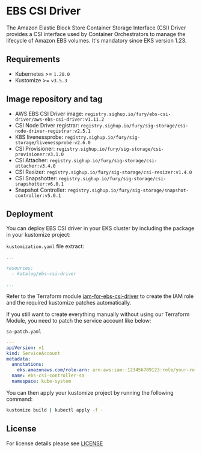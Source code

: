 # EBS CSI Driver

<!-- <KFD-DOCS> -->

The Amazon Elastic Block Store Container Storage Interface (CSI) Driver provides a CSI interface used by Container Orchestrators to manage the lifecycle of Amazon EBS volumes.
It's mandatory since EKS version 1.23.

## Requirements

- Kubernetes >= `1.20.0`
- Kustomize >= `v3.5.3`

## Image repository and tag

* AWS EBS CSI Driver image: `registry.sighup.io/fury/ebs-csi-driver/aws-ebs-csi-driver:v1.11.2`
* CSI Node Driver registrar: `registry.sighup.io/fury/sig-storage/csi-node-driver-registrar:v2.5.1`
* K8S livenessprobe: `registry.sighup.io/fury/sig-storage/livenessprobe:v2.6.0`
* CSI Provisioner: `registry.sighup.io/fury/sig-storage/csi-provisioner:v3.1.0`
* CSI Attacher: `registry.sighup.io/fury/sig-storage/csi-attacher:v3.4.0`
* CSI Resizer: `registry.sighup.io/fury/sig-storage/csi-resizer:v1.4.0`
* CSI Snapshotter: `registry.sighup.io/fury/sig-storage/csi-snapshotter:v6.0.1`
* Snapshot Controller: `registry.sighup.io/fury/sig-storage/snapshot-controller:v5.0.1`

## Deployment

You can deploy EBS CSI driver in your EKS cluster by including the package in your kustomize project:

`kustomization.yaml` file extract:
```yaml
...

resources:
  - katalog/ebs-csi-driver

...
```

Refer to the Terraform module [iam-for-ebs-csi-driver](../../modules/iam-for-ebs-csi-driver) to create the
IAM role and the required kustomize patches automatically.

If you still want to create everything manually without using our Terraform Module, you need to patch the service account like below:

`sa-patch.yaml`
```yaml
---
apiVersion: v1
kind: ServiceAccount
metadata:
  annotations:
    eks.amazonaws.com/role-arn: arn:aws:iam::123456789123:role/your-role-name
  name: ebs-csi-controller-sa
  namespace: kube-system
```



You can then apply your kustomize project by running the following command:

```bash
kustomize build | kubectl apply -f -
```

<!-- Links -->

[github]: https://github.com/kubernetes-sigs/aws-load-balancer-controller/

<!-- </KFD-DOCS> -->

## License

For license details please see [LICENSE](../../LICENSE)



